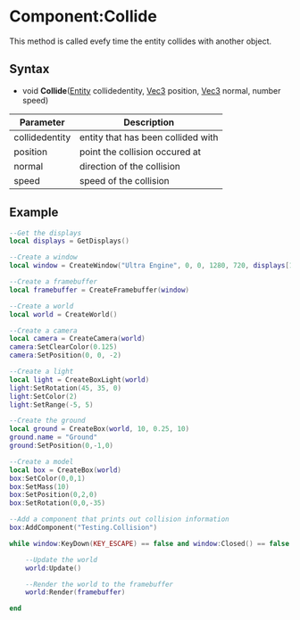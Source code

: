 # Component:Collide

This method is called evefy time the entity collides with another object.

## Syntax

- void **Collide**([Entity](Entity.md) collidedentity, [Vec3](Vec3.md) position, [Vec3](Vec3.md) normal, number speed)

| Parameter | Description |
|---|---|
| collidedentity | entity that has been collided with |
| position | point the collision occured at |
| normal | direction of the collision |
| speed | speed of the collision |

## Example

```lua
--Get the displays
local displays = GetDisplays()

--Create a window
local window = CreateWindow("Ultra Engine", 0, 0, 1280, 720, displays[1], WINDOW_CENTER | WINDOW_TITLEBAR)

--Create a framebuffer
local framebuffer = CreateFramebuffer(window)

--Create a world
local world = CreateWorld()

--Create a camera
local camera = CreateCamera(world)
camera:SetClearColor(0.125)
camera:SetPosition(0, 0, -2)

--Create a light
local light = CreateBoxLight(world)
light:SetRotation(45, 35, 0)
light:SetColor(2)
light:SetRange(-5, 5)

--Create the ground
local ground = CreateBox(world, 10, 0.25, 10)
ground.name = "Ground"
ground:SetPosition(0,-1,0)

--Create a model
local box = CreateBox(world)
box:SetColor(0,0,1)
box:SetMass(10)
box:SetPosition(0,2,0)
box:SetRotation(0,0,-35)

--Add a component that prints out collision information
box:AddComponent("Testing.Collision")

while window:KeyDown(KEY_ESCAPE) == false and window:Closed() == false do

    --Update the world
    world:Update()

    --Render the world to the framebuffer
    world:Render(framebuffer)

end
```
